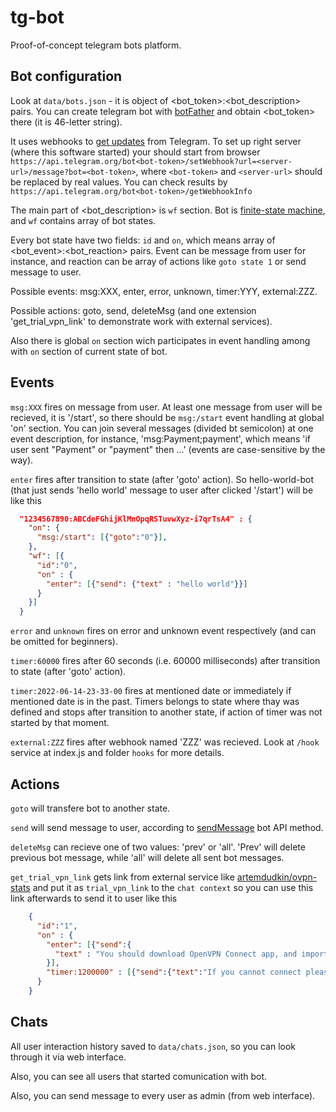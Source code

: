 # tg-bot
Proof-of-concept telegram bots platform.

## Bot configuration

Look at `data/bots.json` - it is object of <bot_token>:<bot_description> pairs. You can create telegram bot with [botFather](https://core.telegram.org/bots#6-botfather) and obtain <bot_token> there (it is 46-letter string).

It uses webhooks to [get updates](https://core.telegram.org/bots/api#getting-updates) from Telegram. To set up right server (where this software started) your should start from browser `https://api.telegram.org/bot<bot-token>/setWebhook?url=<server-url>/message?bot=<bot-token>`, where `<bot-token>` and `<server-url>` should be replaced by real values. You can check results by `https://api.telegram.org/bot<bot-token>/getWebhookInfo`

The main part of <bot_description> is `wf` section. Bot is [finite-state machine](https://en.wikipedia.org/wiki/Finite-state_machine), and `wf` contains array of bot states.

Every bot state have two fields: `id` and `on`, which means array of <bot_event>:<bot_reaction> pairs. Event can be message from user for instance, and reaction can be array of actions like `goto state 1` or send message to user.
  
Possible events: msg:XXX, enter, error, unknown, timer:YYY, external:ZZZ.

Possible actions: goto, send, deleteMsg (and one extension 'get_trial_vpn_link' to demonstrate work with external services).

Also there is global `on` section wich participates in event handling among with `on` section of current state of bot.

## Events
`msg:XXX` fires on message from user. At least one message from user will be recieved, it is '/start', so there should be `msg:/start` event handling at global 'on' section. You can join several messages (divided bt semicolon) at one event description, for instance, 'msg:Payment;payment', which means 'if user sent "Payment" or "payment" then ...' (events are case-sensitive by the way).

`enter`  fires after transition to state (after 'goto' action). So hello-world-bot (that just sends 'hello world' message to user after clicked '/start') will be like this
```json
  "1234567890:ABCdeFGhijKlMnOpqRSTuvwXyz-i7qrTsA4" : {
    "on": {
      "msg:/start": [{"goto":"0"}],
    },
    "wf": [{
      "id":"0",
      "on" : {
        "enter": [{"send": {"text" : "hello world"}}]
      }
    }]  
  }
```

`error` and `unknown` fires on error and unknown event respectively (and can be omitted for beginners).

`timer:60000` fires after 60 seconds (i.e. 60000 milliseconds) after transition to state (after 'goto' action).

`timer:2022-06-14-23-33-00` fires at mentioned date or immediately if mentioned date is in the past. 
Timers belongs to state where thay was defined and stops after transition to another state, if action of timer was not started by that moment.

`external:ZZZ` fires after webhook named 'ZZZ' was recieved. Look at `/hook` service at index.js and folder `hooks` for more details.

## Actions
`goto` will transfere bot to another state.

`send` will send message to user, according to [sendMessage](https://core.telegram.org/bots/api#sendmessage) bot API method.

`deleteMsg` can recieve one of two values: 'prev' or 'all'. 'Prev' will delete previous bot message, while 'all' will delete all sent bot messages.

`get_trial_vpn_link` gets link from external service like [artemdudkin/ovpn-stats](https://github.com/artemdudkin/ovpn-stats) and put it as `trial_vpn_link` to the `chat context` so you can use this link afterwards to send it to user like this
```json
    {
      "id":"1",
      "on" : {
        "enter": [{"send":{
          "text" : "You should download OpenVPN Connect app, and import this file\n\n ${trial_vpn_link}"}
        }],
        "timer:1200000" : [{"send":{"text":"If you cannot connect please contact @bot_support"}}]
      }
    }
```

## Chats
All user interaction history saved to `data/chats.json`, so you can look through it via web interface. 

Also, you can see all users that started comunication with bot.

Also, you can send message to every user as admin (from web interface).
